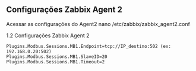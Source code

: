 ## Configurações Zabbix Agent 2

Acessar as configurações do Agent2
 nano /etc/zabbix/zabbix_agent2.conf


1.2 Configurações Zabbix Agent 2
  
    Plugins.Modbus.Sessions.MB1.Endpoint=tcp://IP_destino:502 (ex: 192.168.0.20:502)
    Plugins.Modbus.Sessions.MB1.SlaveID=20
    Plugins.Modbus.Sessions.MB1.Timeout=2
  